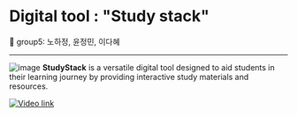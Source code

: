 # Digital tool : "Study stack"
:card_index: group5: 노하정, 윤정민, 이다혜

-------------------------------------
![image](https://github.com/dhlee3146/Group-5/assets/162474252/2740df82-20e6-42a0-b6c1-ad24798eb1ab) 
**StudyStack** is a versatile digital tool designed to aid students in their learning journey by providing interactive study materials and resources.

[![Video link](https://i.ytimg.com/vi/SstQ0FuKRik/maxresdefault.jpg)](https://youtu.be/SstQ0FuKRik?si=WpqHeO2oywrwKG8d)
